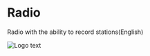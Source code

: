 # Radio
Radio with the ability to record stations(English)

![][logo]

[logo]: /screenshot.png "Logo text"

